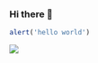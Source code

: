 ### Hi there 👋

```js
alert('hello world')
```
[![](https://github-readme-stats.vercel.app/api?username=imgss&theme=radical)](https://github.com/anuraghazra/github-readme-stats)
<!--
**imgss/imgss** is a ✨ _special_ ✨ repository because its `README.md` (this file) appears on your GitHub profile.
![visitors count](https://visitors-by-url-pls-dont-use-this-in-your-repo.vercel.app/imgss-github-readme)
Here are some ideas to get you started:

- 🔭 I’m currently working on ...
- 🌱 I’m currently learning ...
- 👯 I’m looking to collaborate on ...
- 🤔 I’m looking for help with ...
- 💬 Ask me about ...
- 📫 How to reach me: ...
- 😄 Pronouns: ...
- ⚡ Fun fact: ...
-->
